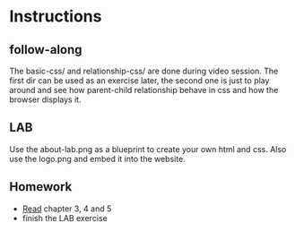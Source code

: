# Instructions

## follow-along

The basic-css/ and relationship-css/ are done during video session. The first dir can be used as an exercise later, the second one is just to play around and see how parent-child relationship behave in css and how the browser displays it.

## LAB

Use the about-lab.png as a blueprint to create your own html and css. Also use the logo.png and embed it into the website.

## Homework

* [Read](https://learn.shayhowe.com/html-css) chapter 3, 4 and 5
* finish the LAB exercise


